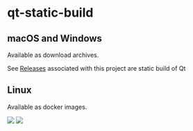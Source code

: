 # qt-static-build

## macOS and Windows

Available as download archives.

See [Releases](../../releases) associated with this project are static build of Qt

## Linux

Available as docker images.

[![](https://images.microbadger.com/badges/version/commontk/qt-static:4.8.6-centos-5.5.svg)](https://microbadger.com/images/commontk/qt-static:4.8.6-centos-5.5 "Get your own version badge on microbadger.com")
[![](https://images.microbadger.com/badges/image/commontk/qt-static:4.8.6-centos-5.5.svg)](https://microbadger.com/images/commontk/qt-static:4.8.6-centos-5.5 "Get your own image badge on microbadger.com")

